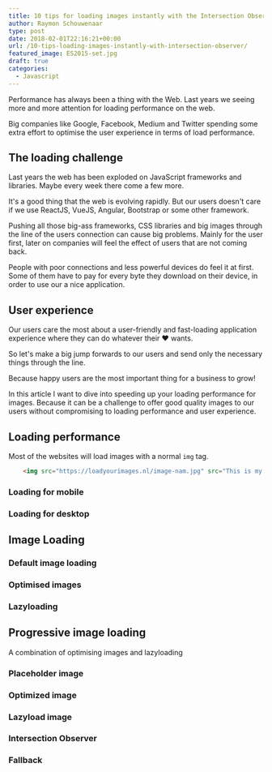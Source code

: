 ```yaml
---
title: 10 tips for loading images instantly with the Intersection Observer
author: Raymon Schouwenaar
type: post
date: 2018-02-01T22:16:21+00:00
url: /10-tips-loading-images-instantly-with-intersection-observer/
featured_image: ES2015-set.jpg
draft: true
categories:
  - Javascript
---
```


Performance has always been a thing with the Web. Last years we seeing more and more attention for loading performance on the web. 

Big companies like Google, Facebook, Medium and Twitter spending  some extra effort to optimise the user experience in terms of load performance.

## The loading challenge

Last years the web has been exploded on JavaScript frameworks and libraries. Maybe every week there come a few more.

It's a good thing that the web is evolving rapidly. But our users doesn't care if we use ReactJS, VueJS, Angular, Bootstrap or some other framework.

Pushing all those big-ass frameworks, CSS libraries and big images through the line of the users connection can cause big problems. Mainly for the user first, later on companies will feel the effect of users that are not coming back.

People with poor connections and less powerful devices do feel it at first. Some of them have to pay for every byte they download on their device, in order to use our a nice application.

## User experience

Our users care the most about a user-friendly and fast-loading application experience where they can do whatever their ❤️ wants.

So let's make a big jump forwards to our users and send only the necessary things through the line.

Because happy users are the most important thing for a business to grow!

In this article I want to dive into speeding up your loading performance for images. Because it can be a challenge to offer good quality images to our users without compromising to loading  performance and user experience.


## Loading performance

Most of the websites will load images with a normal `img` tag.

```html
	<img src="https://loadyourimages.nl/image-nam.jpg" src="This is my awesome image">
```



### Loading for mobile

### Loading for desktop


## Image Loading

### Default image loading

### Optimised images

### Lazyloading


## Progressive image loading

A combination of optimising images and lazyloading

### Placeholder image

### Optimized image

### Lazyload image

### Intersection Observer

### Fallback

